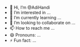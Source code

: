 - 👋 Hi, I’m @AdiHandi
- 👀 I’m interested in ...
- 🌱 I’m currently learning ...
- 💞️ I’m looking to collaborate on ...
- 📫 How to reach me ...
- 😄 Pronouns: ...
- ⚡ Fun fact: ...

<!---
AdiHandi/AdiHandi is a ✨ special ✨ repository because its `README.md` (this file) appears on your GitHub profile.
You can click the Preview link to take a look at your changes.
--->
